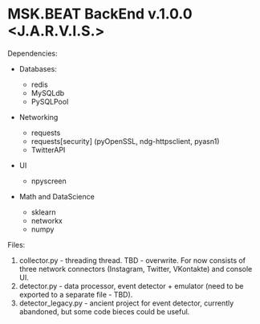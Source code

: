 # MSK.BEAT BackEnd v.1.0.0 <J.A.R.V.I.S.>

Dependencies:

* Databases:

    * redis
    * MySQLdb
    * PySQLPool


* Networking

    * requests
    * requests\[security\] (pyOpenSSL, ndg-httpsclient, pyasn1)
    * TwitterAPI

* UI

    * npyscreen

* Math and DataScience

    * sklearn
    * networkx
    * numpy


Files:
1. collector.py - threading thread. TBD - overwrite. For now consists of three network connectors (Instagram, Twitter, VKontakte) and console UI.
2. detector.py - data processor, event detector + emulator (need to be exported to a separate file - TBD).
3. detector_legacy.py - ancient project for event detector, currently abandoned, but some code bieces could be useful.
